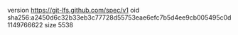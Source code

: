 version https://git-lfs.github.com/spec/v1
oid sha256:a2450d6c32b33eb3c77728d55753eae6efc7b5d4ee9cb005495c0d1149766622
size 5538
